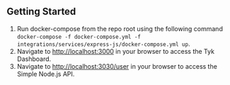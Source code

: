 ## Getting Started
1. Run docker-compose from the repo root using the following command `docker-compose -f docker-compose.yml -f integrations/services/express-js/docker-compose.yml up`.
2. Navigate to [http://localhost:3000](http://localhost:3000) in your browser to access the Tyk Dashboard.
3. Navigate to [http://localhost:3030/user](http://localhost:3030/user) in your browser to access the Simple Node.js API.
